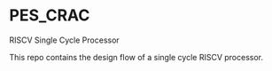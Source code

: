 # PES_CRAC
RISCV Single Cycle Processor

This repo contains the design flow of a single cycle RISCV processor.




